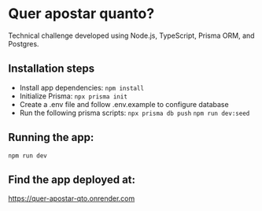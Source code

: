 # Quer apostar quanto? 
Technical challenge developed using Node.js, TypeScript, Prisma ORM, and Postgres.

## Installation steps
- Install app dependencies: `npm install`
- Initialize Prisma: `npx prisma init`
- Create a .env file and follow .env.example to configure database
- Run the following prisma scripts:
  `npx prisma db push`
  `npm run dev:seed`

 ## Running the app:
`npm run dev`

## Find the app deployed at:
https://quer-apostar-qto.onrender.com
